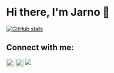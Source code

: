 # Hi there, I'm Jarno 👋
        
[![GitHub stats](https://github-readme-stats.vercel.app/api?username=jarnobogaert9&show_icons=true&hide_border=false&count_private=true&include_all_commits=true&theme=tokyonight)](https://github.com/jarnobogaert9/github-readme-stats)

## Connect with me:

<a href="https://www.linkedin.com/in/jarno-b-93a35913a">
  <img align="left" alt="Jarno's LinkdeIN" width="22px" src="https://cdn.jsdelivr.net/npm/simple-icons@v3/icons/linkedin.svg" />
</a>

<a href="https://www.instagram.com/jarnocodes/">
  <img align="left" alt="Jarno's LinkdeIN" width="22px" src="https://cdn.jsdelivr.net/npm/simple-icons@v3/icons/instagram.svg" />
</a>
<!-- <a href="https://github.com/jarnobogaert9">
    <img align="center" alt="sabesan's Github Stats"
        src="https://github-readme-stats.vercel.app/api?username=jarnobogaert9&show_icons=true&hide_border=true&count_private=true&include_all_commits=true&theme=radical" /></a>
<br/> -->
<a href="https://github.com/jarnobogaert9">
    <img align="center"
        src="https://github-readme-stats.anuraghazra1.vercel.app/api/top-langs/?username=jarnobogaert9&layout=compact&theme=radical" />
</a> 

<!--
**jarnobogaert9/jarnobogaert9** is a ✨ _special_ ✨ repository because its `README.md` (this file) appears on your GitHub profile.

Here are some ideas to get you started:

- 🔭 I’m currently working on ...
- 🌱 I’m currently learning ...
- 👯 I’m looking to collaborate on ...
- 🤔 I’m looking for help with ...
- 💬 Ask me about ...
- 📫 How to reach me: ...
- 😄 Pronouns: ...
- ⚡ Fun fact: ...
-->
